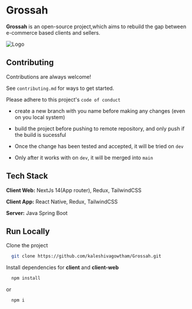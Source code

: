 
# Grossah

**Grossah** is an open-source project,which aims to rebuild the gap between e-commerce based clients and sellers. 


![Logo](https://dev-to-uploads.s3.amazonaws.com/uploads/articles/th5xamgrr6se0x5ro4g6.png)


## Contributing

Contributions are always welcome!

See `contributing.md` for ways to get started.

Please adhere to this project's `code of conduct`

- create a new branch with you name before making any changes (even on you local system)

- build the project before pushing to remote repository, and only push if the build is sucessful

- Once the change has been tested and accepted, it will be tried on `dev`

- Only after it works with on `dev`, it will be merged into `main`


## Tech Stack

**Client Web:** NextJs 14(App router), Redux, TailwindCSS

**Client App:** React Native, Redux, TailwindCSS

**Server:** Java Spring Boot


## Run Locally

Clone the project

```bash
  git clone https://github.com/kaleshivagowtham/Grossah.git
```

Install dependencies for **client** and **client-web**
```bash
  npm install
```
or
```bash
  npm i
```

